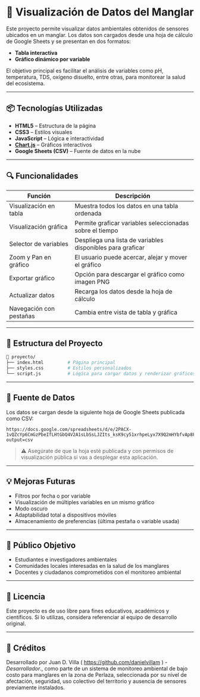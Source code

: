 # 🌿 Visualización de Datos del Manglar

Este proyecto permite visualizar datos ambientales obtenidos de sensores ubicados en un manglar. Los datos son cargados desde una hoja de cálculo de Google Sheets y se presentan en dos formatos:

- **Tabla interactiva**
- **Gráfico dinámico por variable**

El objetivo principal es facilitar el análisis de variables como pH, temperatura, TDS, oxígeno disuelto, entre otras, para monitorear la salud del ecosistema.

---

## 📦 Tecnologías Utilizadas

- **HTML5** – Estructura de la página
- **CSS3** – Estilos visuales
- **JavaScript** – Lógica e interactividad
- **[Chart.js](https://www.chartjs.org/)** – Gráficos interactivos
- **Google Sheets (CSV)** – Fuente de datos en la nube

---

## 🔍 Funcionalidades

| Función                   | Descripción                                                                 |
|--------------------------|-----------------------------------------------------------------------------|
| Visualización en tabla   | Muestra todos los datos en una tabla ordenada                              |
| Visualización gráfica    | Permite graficar variables seleccionadas sobre el tiempo                   |
| Selector de variables    | Despliega una lista de variables disponibles para graficar                 |
| Zoom y Pan en gráfico    | El usuario puede acercar, alejar y mover el gráfico                        |
| Exportar gráfico         | Opción para descargar el gráfico como imagen PNG                           |
| Actualizar datos         | Recarga los datos desde la hoja de cálculo                                 |
| Navegación con pestañas  | Cambia entre vista de tabla y gráfica                                       |

---

## 📄 Estructura del Proyecto

```bash
📁 proyecto/
├── index.html         # Página principal
├── styles.css         # Estilos personalizados
└── script.js          # Lógica para cargar datos y renderizar gráficos
```

---

## 🔗 Fuente de Datos

Los datos se cargan desde la siguiente hoja de Google Sheets publicada como CSV:

```
https://docs.google.com/spreadsheets/d/e/2PACX-1vQZcYp6CmGzPbeIfLHtGbQ4V2A1sLbSsLJZIts_ksK9cy51xrhpeLyx7X9Q2mHYbfvAp8Fhr3186Y9k/pub?output=csv
```

> ⚠️ Asegúrate de que la hoja esté publicada y con permisos de visualización pública si vas a desplegar esta aplicación.

---

## 💡 Mejoras Futuras

- Filtros por fecha o por variable
- Visualización de múltiples variables en un mismo gráfico
- Modo oscuro
- Adaptabilidad total a dispositivos móviles
- Almacenamiento de preferencias (última pestaña o variable usada)

---

## 👥 Público Objetivo

- Estudiantes e investigadores ambientales
- Comunidades locales interesadas en la salud de los manglares
- Docentes y ciudadanos comprometidos con el monitoreo ambiental

---

## 📜 Licencia

Este proyecto es de uso libre para fines educativos, académicos y científicos. Si lo utilizas, considera referenciar al equipo de desarrollo original.

---

## 🙌 Créditos

Desarrollado por Juan D. Villa ( https://github.com/danielvillam ) - _Desarrollador_., como parte de un sistema de monitoreo ambiental de bajo costo para manglares en la zona de Perlaza, seleccionada por su nivel de afectación, seguridad, uso colectivo del territorio y ausencia de sensores previamente instalados.